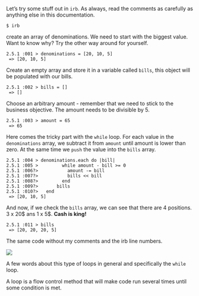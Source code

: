 
Let’s try some stuff out in `irb`. As always, read the comments as carefully as anything else in this documentation.
```
$ irb
```
create an array of denominations. We need to start with the biggest value. Want to know why? Try the other way around for yourself.
```
2.5.1 :001 > denominations = [20, 10, 5]
 => [20, 10, 5]
```
Create an empty array and store it in a variable called `bills`, this object will be populated with our bills.
```
2.5.1 :002 > bills = []
 => []
```
Choose an arbitrary amount - remember that we need to stick to the business objective. The amount needs to be divisible by 5.
```
2.5.1 :003 > amount = 65
 => 65 
```
Here comes the tricky part with the `while` loop. For each value in the `denominations` array, we subtract it from `amount` until amount is lower than zero. At the same time we `push` the value into the `bills` array.
```
2.5.1 :004 > denominations.each do |bill|
2.5.1 :005 >         while amount - bill >= 0
2.5.1 :006?>           amount -= bill
2.5.1 :007?>           bills << bill
2.5.1 :008?>         end
2.5.1 :009?>       bills
2.5.1 :010?>   end
 => [20, 10, 5] 
```
And now, if we check the `bills` array, we can see that there are 4 positions. 3 x 20$ ans 1 x 5$. **Cash is king!**
```
2.5.1 :011 > bills
 => [20, 20, 20, 5] 
```
The same code without my comments and the irb line numbers.

![](https://cdn.fs.teachablecdn.com/ADNupMnWyR7kCWRvm76Laz/resize=width:1000/https://www.filepicker.io/api/file/wukyarFRGyF21RUsi37Q)

A few words about this type of loops in general and specifically the `while` loop.

A loop is a flow control method that will make code run several times until some condition is met.